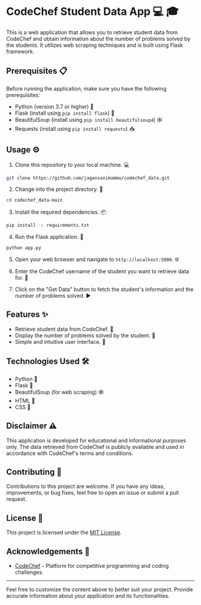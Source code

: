 # CodeChef Student Data App :computer: :mortar_board:

This is a web application that allows you to retrieve student data from CodeChef and obtain information about the number of problems solved by the students. It utilizes web scraping techniques and is built using Flask framework.

## Prerequisites :clipboard:

Before running the application, make sure you have the following prerequisites:

- Python (version 3.7 or higher) :snake:
- Flask (install using `pip install flask`) :rocket:
- BeautifulSoup (install using `pip install beautifulsoup4`) :spider_web:
- Requests (install using `pip install requests`) :inbox_tray:

## Usage :gear:

1. Clone this repository to your local machine. :computer:

```bash
git clone https://github.com/jagansanikommu/codechef_data.git
```

2. Change into the project directory. :file_folder:

```bash
cd codechef_data-main
```

3. Install the required dependencies. :package:

```bash
pip install -r requirements.txt
```

4. Run the Flask application. :rocket:

```bash
python app.py
```

5. Open your web browser and navigate to `http://localhost:5000`. :globe_with_meridians:

6. Enter the CodeChef username of the student you want to retrieve data for. :pencil:

7. Click on the "Get Data" button to fetch the student's information and the number of problems solved. :arrow_forward:

## Features :sparkles:

- Retrieve student data from CodeChef. :mag_right:
- Display the number of problems solved by the student. :memo:
- Simple and intuitive user interface. :art:

## Technologies Used :hammer_and_wrench:

- Python :snake:
- Flask :rocket:
- BeautifulSoup (for web scraping) :spider_web:
- HTML :page_facing_up:
- CSS :art:

## Disclaimer :warning:

This application is developed for educational and informational purposes only. The data retrieved from CodeChef is publicly available and used in accordance with CodeChef's terms and conditions.

## Contributing :handshake:

Contributions to this project are welcome. If you have any ideas, improvements, or bug fixes, feel free to open an issue or submit a pull request.

## License :page_with_curl:

This project is licensed under the [MIT License](LICENSE).

## Acknowledgements :pray:

- [CodeChef](https://www.codechef.com) - Platform for competitive programming and coding challenges.

---

Feel free to customize the content above to better suit your project. Provide accurate information about your application and its functionalities.

